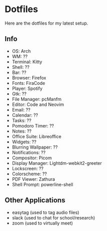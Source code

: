 # Dotfiles
Here are the dotfiles for my latest setup.

## Info
* OS: Arch
* WM: ??
* Terminal: Kitty
* Shell: ??
* Bar: ??
* Browser: Firefox
* Fonts: FiraCode
* Player: Spotify
* Gtk: ??
* File Manager: pcManfm
* Editor: Code and Neovim
* Email: ??
* Calendar: ??
* Tasks: ??
* Pomodoro Timer: ??
* Notes: ??
* Office Suite: Libreoffice
* Widgets: ??
* Blurring Wallpaper: ??
* Notifications: ??
* Compositor: Picom
* Display Manager: Lightdm-webkit2-greeter
* Lockscreen: ??
* Colorscheme: ??
* PDF Viewer: Zathura
* Shell Prompt: powerline-shell

## Other Applications
* easytag (used to tag audio files)
* slack (used to chat for school/research)
* zoom (used to virtually meet)
